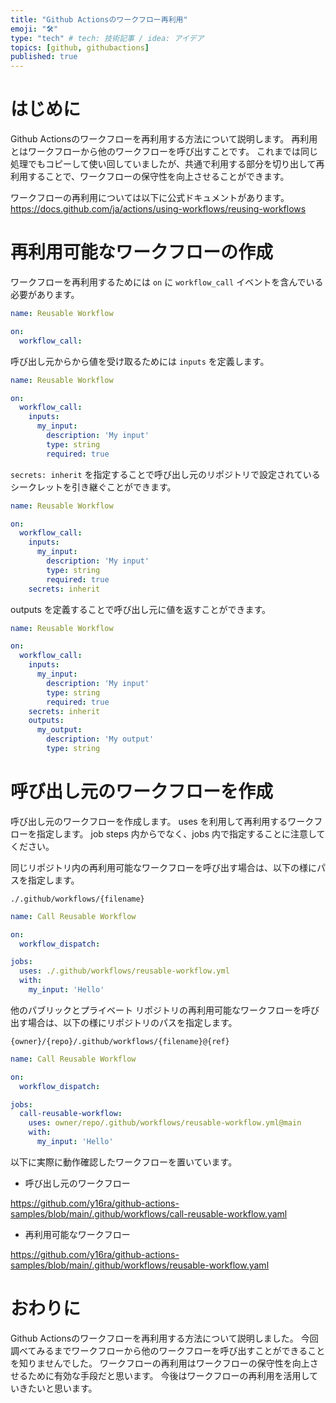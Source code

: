 ```yaml
---
title: "Github Actionsのワークフロー再利用"
emoji: "🛠️"
type: "tech" # tech: 技術記事 / idea: アイデア
topics: [github, githubactions]
published: true
---
```


# はじめに

Github Actionsのワークフローを再利用する方法について説明します。
再利用とはワークフローから他のワークフローを呼び出すことです。
これまでは同じ処理でもコピーして使い回していましたが、共通で利用する部分を切り出して再利用することで、ワークフローの保守性を向上させることができます。

ワークフローの再利用については以下に公式ドキュメントがあります。
https://docs.github.com/ja/actions/using-workflows/reusing-workflows

# 再利用可能なワークフローの作成

ワークフローを再利用するためには `on` に `workflow_call` イベントを含んでいる必要があります。

```yaml
name: Reusable Workflow

on:
  workflow_call:
```

呼び出し元からから値を受け取るためには `inputs` を定義します。

```yaml
name: Reusable Workflow

on:
  workflow_call:
    inputs:
      my_input:
        description: 'My input'
        type: string
        required: true
```

`secrets: inherit` を指定することで呼び出し元のリポジトリで設定されているシークレットを引き継ぐことができます。

```yaml
name: Reusable Workflow

on:
  workflow_call:
    inputs:
      my_input:
        description: 'My input'
        type: string
        required: true
    secrets: inherit
```

outputs を定義することで呼び出し元に値を返すことができます。

```yaml
name: Reusable Workflow

on:
  workflow_call:
    inputs:
      my_input:
        description: 'My input'
        type: string
        required: true
    secrets: inherit
    outputs:
      my_output:
        description: 'My output'
        type: string
```

# 呼び出し元のワークフローを作成

呼び出し元のワークフローを作成します。
uses を利用して再利用するワークフローを指定します。
job steps 内からでなく、jobs 内で指定することに注意してください。

同じリポジトリ内の再利用可能なワークフローを呼び出す場合は、以下の様にパスを指定します。

`./.github/workflows/{filename}`

```yaml
name: Call Reusable Workflow

on:
  workflow_dispatch:

jobs:
  uses: ./.github/workflows/reusable-workflow.yml
  with:
    my_input: 'Hello'
```

他のパブリックとプライベート リポジトリの再利用可能なワークフローを呼び出す場合は、以下の様にリポジトリのパスを指定します。

`{owner}/{repo}/.github/workflows/{filename}@{ref}`

```yaml
name: Call Reusable Workflow

on:
  workflow_dispatch:

jobs:
  call-reusable-workflow:
    uses: owner/repo/.github/workflows/reusable-workflow.yml@main
    with:
      my_input: 'Hello'
```

以下に実際に動作確認したワークフローを置いています。

- 呼び出し元のワークフロー

https://github.com/y16ra/github-actions-samples/blob/main/.github/workflows/call-reusable-workflow.yaml

- 再利用可能なワークフロー

https://github.com/y16ra/github-actions-samples/blob/main/.github/workflows/reusable-workflow.yaml

# おわりに

Github Actionsのワークフローを再利用する方法について説明しました。
今回調べてみるまでワークフローから他のワークフローを呼び出すことができることを知りませんでした。
ワークフローの再利用はワークフローの保守性を向上させるために有効な手段だと思います。
今後はワークフローの再利用を活用していきたいと思います。
